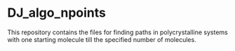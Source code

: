 # DJ_algo_npoints
This repository contains the files for finding paths in polycrystalline systems with one starting molecule till the specified number of molecules.
